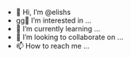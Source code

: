 - 👋 Hi, I’m @elishs
-   gg👀 I’m interested in ...
- 🌱 I’m currently learning ...
- 💞️ I’m looking to collaborate on ...
- 📫 How to reach me ...

<!---
elishs/elishs is a ✨ special ✨ repository because its `README.md` (this file) appears on your GitHub profile.
You can click the Preview link to take a look at your changes.
--->
